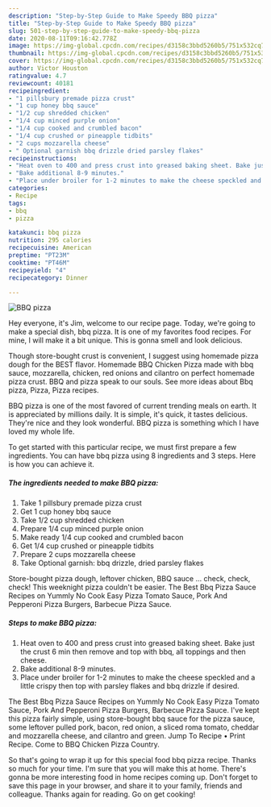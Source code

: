```yaml
---
description: "Step-by-Step Guide to Make Speedy BBQ pizza"
title: "Step-by-Step Guide to Make Speedy BBQ pizza"
slug: 501-step-by-step-guide-to-make-speedy-bbq-pizza
date: 2020-08-11T09:16:42.778Z
image: https://img-global.cpcdn.com/recipes/d3158c3bbd5260b5/751x532cq70/bbq-pizza-recipe-main-photo.jpg
thumbnail: https://img-global.cpcdn.com/recipes/d3158c3bbd5260b5/751x532cq70/bbq-pizza-recipe-main-photo.jpg
cover: https://img-global.cpcdn.com/recipes/d3158c3bbd5260b5/751x532cq70/bbq-pizza-recipe-main-photo.jpg
author: Victor Houston
ratingvalue: 4.7
reviewcount: 40181
recipeingredient:
- "1 pillsbury premade pizza crust"
- "1 cup honey bbq sauce"
- "1/2 cup shredded chicken"
- "1/4 cup minced purple onion"
- "1/4 cup cooked and crumbled bacon"
- "1/4 cup crushed or pineapple tidbits"
- "2 cups mozzarella cheese"
- " Optional garnish bbq drizzle dried parsley flakes"
recipeinstructions:
- "Heat oven to 400 and press crust into greased baking sheet. Bake just the crust 6 min then remove and top with bbq, all toppings and then cheese."
- "Bake additional 8-9 minutes."
- "Place under broiler for 1-2 minutes to make the cheese speckled and a little crispy then top with parsley flakes and bbq drizzle if desired."
categories:
- Recipe
tags:
- bbq
- pizza

katakunci: bbq pizza 
nutrition: 295 calories
recipecuisine: American
preptime: "PT23M"
cooktime: "PT46M"
recipeyield: "4"
recipecategory: Dinner

---
```



![BBQ pizza](https://img-global.cpcdn.com/recipes/d3158c3bbd5260b5/751x532cq70/bbq-pizza-recipe-main-photo.jpg)

Hey everyone, it's Jim, welcome to our recipe page. Today, we're going to make a special dish, bbq pizza. It is one of my favorites food recipes. For mine, I will make it a bit unique. This is gonna smell and look delicious.

Though store-bought crust is convenient, I suggest using homemade pizza dough for the BEST flavor. Homemade BBQ Chicken Pizza made with bbq sauce, mozzarella, chicken, red onions and cilantro on perfect homemade pizza crust. BBQ and pizza speak to our souls. See more ideas about Bbq pizza, Pizza, Pizza recipes.

BBQ pizza is one of the most favored of current trending meals on earth. It is appreciated by millions daily. It is simple, it's quick, it tastes delicious. They're nice and they look wonderful. BBQ pizza is something which I have loved my whole life.


To get started with this particular recipe, we must first prepare a few ingredients. You can have bbq pizza using 8 ingredients and 3 steps. Here is how you can achieve it.

<!--inarticleads1-->

##### The ingredients needed to make BBQ pizza:

1. Take 1 pillsbury premade pizza crust
1. Get 1 cup honey bbq sauce
1. Take 1/2 cup shredded chicken
1. Prepare 1/4 cup minced purple onion
1. Make ready 1/4 cup cooked and crumbled bacon
1. Get 1/4 cup crushed or pineapple tidbits
1. Prepare 2 cups mozzarella cheese
1. Take  Optional garnish: bbq drizzle, dried parsley flakes


Store-bought pizza dough, leftover chicken, BBQ sauce … check, check, check! This weeknight pizza couldn&#39;t be easier. The Best Bbq Pizza Sauce Recipes on Yummly No Cook Easy Pizza Tomato Sauce, Pork And Pepperoni Pizza Burgers, Barbecue Pizza Sauce. 

<!--inarticleads2-->

##### Steps to make BBQ pizza:

1. Heat oven to 400 and press crust into greased baking sheet. Bake just the crust 6 min then remove and top with bbq, all toppings and then cheese.
1. Bake additional 8-9 minutes.
1. Place under broiler for 1-2 minutes to make the cheese speckled and a little crispy then top with parsley flakes and bbq drizzle if desired.


The Best Bbq Pizza Sauce Recipes on Yummly No Cook Easy Pizza Tomato Sauce, Pork And Pepperoni Pizza Burgers, Barbecue Pizza Sauce. I&#39;ve kept this pizza fairly simple, using store-bought bbq sauce for the pizza sauce, some leftover pulled pork, bacon, red onion, a sliced roma tomato, cheddar and mozzarella cheese, and cilantro and green. Jump To Recipe • Print Recipe. Come to BBQ Chicken Pizza Country. 

So that's going to wrap it up for this special food bbq pizza recipe. Thanks so much for your time. I'm sure that you will make this at home. There's gonna be more interesting food in home recipes coming up. Don't forget to save this page in your browser, and share it to your family, friends and colleague. Thanks again for reading. Go on get cooking!
